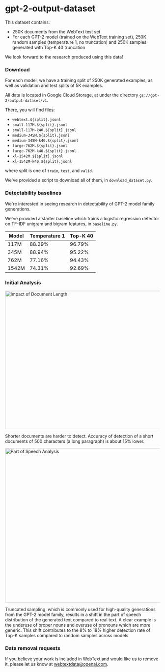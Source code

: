 # gpt-2-output-dataset

This dataset contains:
- 250K documents from the WebText test set
- For each GPT-2 model (trained on the WebText training set), 250K random samples (temperature 1, no truncation) and 250K samples generated with Top-K 40 truncation

We look forward to the research produced using this data!

### Download

For each model, we have a training split of 250K generated examples, as well as validation and test splits of 5K examples.

All data is located in Google Cloud Storage, at under the directory `gs://gpt-2/output-dataset/v1`.

There, you will find files:

- `webtext.${split}.jsonl`
- `small-117M.${split}.jsonl`
- `small-117M-k40.${split}.jsonl`
- `medium-345M.${split}.jsonl`
- `medium-345M-k40.${split}.jsonl`
- `large-762M.${split}.jsonl`
- `large-762M-k40.${split}.jsonl`
- `xl-1542M.${split}.jsonl`
- `xl-1542M-k40.${split}.jsonl`

where split is one of `train`, `test`, and `valid`.

We've provided a script to download all of them, in `download_dataset.py`.

### Detectability baselines

We're interested in seeing research in detectability of GPT-2 model family generations.

We've provided a starter baseline which trains a logistic regression detector on TF-IDF unigram and bigram features, in `baseline.py`.

| Model | Temperature 1 | Top-K 40 |
| ----- | ------ | ------ |
| 117M  | 88.29% | 96.79% |
| 345M  | 88.94% | 95.22% |
| 762M  | 77.16% | 94.43% |
| 1542M | 74.31% | 92.69% |

### Initial Analysis

<img src="https://i.imgur.com/PZ3GOeS.png" width="723.0" height="450" title="Impact of Document Length">

Shorter documents are harder to detect. Accuracy of detection of a short documents of 500 characters (a long paragraph) is about 15% lower.

<img src="https://i.imgur.com/eH9Ogqo.png" width="713.0" height="502" title="Part of Speech Analysis">

Truncated sampling, which is commonly used for high-quality generations from the GPT-2 model family, results in a shift in the part of speech distribution of the generated text compared to real text. A clear example is the underuse of proper nouns and overuse of pronouns which are more generic. This shift contributes to the 8% to 18% higher detection rate of Top-K samples compared to random samples across models.

### Data removal requests

If you believe your work is included in WebText and would like us to remove it, please let us know at webtextdata@openai.com.
